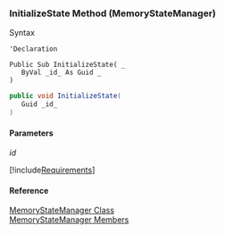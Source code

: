 ﻿### InitializeState Method (MemoryStateManager)

Syntax

```vbnet
'Declaration

Public Sub InitializeState( _
   ByVal _id_ As Guid _
) 
```

```csharp
public void InitializeState( 
   Guid _id_
)
```

#### Parameters

_id_

[!include[Requirements](../partials/requirements.md)]

#### Reference

[MemoryStateManager Class](FChoice.Common~FChoice.Common.State.MemoryStateManager.md)  
[MemoryStateManager Members](FChoice.Common~FChoice.Common.State.MemoryStateManager_members.md)